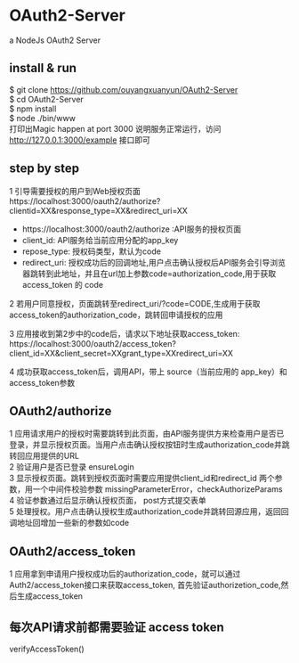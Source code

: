 # OAuth2-Server
a NodeJs OAuth2 Server

## install & run
$ git clone https://github.com/ouyangxuanyun/OAuth2-Server<br>
$ cd OAuth2-Server<br>
$ npm install<br>
$ node ./bin/www<br>
打印出Magic happen at port 3000 说明服务正常运行，访问 http://127.0.0.1:3000/example 接口即可

## step by step

1 引导需要授权的用户到Web授权页面 <br>  https://localhost:3000/oauth2/authorize?clientid=XX&response_type=XX&redirect_uri=XX
- https://localhost:3000/oauth2/authorize :API服务的授权页面
- client_id: API服务给当前应用分配的app_key
- repose_type: 授权码类型，默认为code
- redirect_uri: 授权成功后的回调地址,用户点击确认授权后API服务会引导浏览器跳转到此地址，并且在url加上参数code=authorization_code,用于获取access_token 的 code

2 若用户同意授权，页面跳转至redirect_uri/?code=CODE,生成用于获取access_token的authorization_code，跳转回申请授权的应用

3 应用接收到第2步中的code后，请求以下地址获取access_token:<br>
https://localhost:3000/oauth2/access_token?client_id=XX&client_secret=XXgrant_type=XXredirect_uri=XX

4 成功获取access_token后，调用API，带上 source（当前应用的 app_key）和access_token参数

## OAuth2/authorize
1 应用请求用户的授权时需要跳转到此页面，由API服务提供方来检查用户是否已登录，并显示授权页面。当用户点击确认授权按钮时生成authorization_code并跳转回应用提供的URL<br>
2 验证用户是否已登录 ensureLogin<br>
3 显示授权页面。跳转到授权页面时需要应用提供client_id和redirect_id 两个参数，用一个中间件校验参数
  missingParameterError，checkAuthorizeParams<br>
4 验证参数通过后显示确认授权页面， post方式提交表单<br>
5 处理授权。用户点击确认授权生成authorization_code并跳转回源应用，返回回调地址回增加一些新的参数如code

## OAuth2/access_token
1 应用拿到申请用户授权成功后的authorization_code，就可以通过Auth2/access_token接口来获取access_token,
  首先验证authorizetion_code,然后生成access_token

## 每次API请求前都需要验证 access token
verifyAccessToken()




